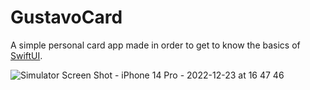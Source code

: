 # GustavoCard

A simple personal card app made in order to get to know the basics of [SwiftUI](https://developer.apple.com/documentation/swiftui/).

![Simulator Screen Shot - iPhone 14 Pro - 2022-12-23 at 16 47 46](https://user-images.githubusercontent.com/60455369/209400021-2c46452e-1057-4c30-9579-3bde90ed9a30.png)
